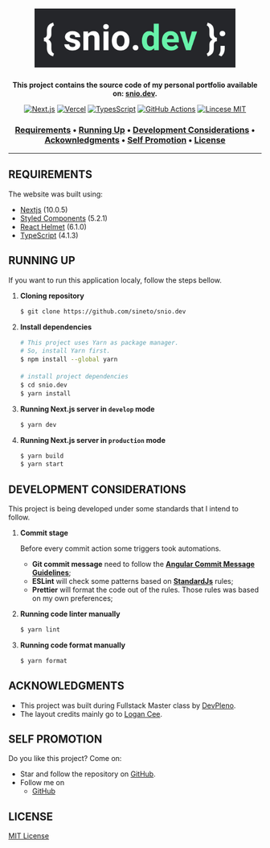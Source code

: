 <h1 align="center">
  <a href="https://snio.dev">
    <img width="400" src="docs/logo-readme.png">
  </a>
</h1>

<div align="center">

  <b>This project contains the source code of my personal portfolio available on: <a href="https://snio.dev">snio.dev</a>.</b>

[![Next.js][nextjs-badge]][nextjs-badge-url] [![Vercel][vercel-badge]][vercel-badge-url] [![TypesScript][typescript-badge]][typescript-badge-url] [![GitHub Actions][github-actions-badge]][github-actions-url] [![Lincese MIT][license-badge]][license-badge-url]

[nextjs-badge]: https://img.shields.io/badge/next%20js%20-%23000000.svg?&style=for-the-badge&logo=next.js&logoColor=white
[nextjs-badge-url]: https://nextjs.org
[vercel-badge]: https://img.shields.io/badge/vercel%20-%23000000.svg?&style=for-the-badge&logo=vercel&logoColor=white
[vercel-badge-url]: https://vercel.com
[typescript-badge]: https://img.shields.io/badge/typescript%20-%23007ACC.svg?&style=for-the-badge&logo=typescript&logoColor=white
[typescript-badge-url]: https://typescriptlang.org
[github-actions-badge]: https://img.shields.io/badge/github%20actions%20-%232671E5.svg?&style=for-the-badge&logo=github%20actions&logoColor=white
[github-actions-url]: https://github.com/sineto/snio.dev/actions
[license-badge]: https://img.shields.io/badge/License-MIT-green?style=for-the-badge
[license-badge-url]: https://github.com/sineto/snio.dev/blob/develop/LICENSE
</div>

<h3 align="center">
  <a href="#requirements">Requirements</a> •
  <a href="#running-up">Running Up</a> •
  <a href="#development-considerations">Development Considerations</a> •
  <a href="#acknowledgments">Ackownledgments</a> •
  <a href="#self-promotion">Self Promotion</a> •
  <a href="#license">License</a>
</h3>

---

## REQUIREMENTS
The website was built using:
- [Nextjs](https://nextjs.org) (10.0.5)
- [Styled Components](https://tailwindcss.com/) (5.2.1)
- [React Helmet](https://purgecss.com/) (6.1.0)
- [TypeScript](https://typescriptlang.org) (4.1.3)

## RUNNING UP
If you want to run this application localy, follow the steps bellow.

1. **Cloning repository**
    ```sh
    $ git clone https://github.com/sineto/snio.dev
    ```

2. **Install dependencies**
    ```sh
    # This project uses Yarn as package manager.
    # So, install Yarn first.
    $ npm install --global yarn

    # install project dependencies
    $ cd snio.dev
    $ yarn install
    ```

3. **Running Next.js server in `develop` mode**
    ```sh
    $ yarn dev
    ```

4. **Running Next.js server in `production` mode**
    ```sh
    $ yarn build
    $ yarn start
    ```

## DEVELOPMENT CONSIDERATIONS
This project is being developed under some standards that I intend to follow.

1. **Commit stage**

    Before every commit action some triggers took automations.
    - **Git commit message** need to follow the [**Angular Commit Message Guidelines**](https://github.com/angular/angular/blob/master/CONTRIBUTING.md#-commit-message-format);
    - **ESLint** will check some patterns based on [**StandardJs**](https://standardjs.com) rules;
    - **Prettier** will format the code out of the rules. Those rules was based on my own preferences;

2. **Running code linter manually**
    ```sh
    $ yarn lint
    ```

3. **Running code format manually**
    ```sh
    $ yarn format
    ```

## ACKNOWLEDGMENTS
- This project was built during Fullstack Master class
by [DevPleno](https://devpleno.com/).
- The layout credits mainly go to [Logan Cee](https://dribbble.com/shots/11276631-DS-Personal-Developer-Portfolio).

## SELF PROMOTION
Do you like this project? Come on:
- Star and follow the repository on [GitHub](https://github.com/sineto/snio.dev).
- Follow me on
  - [GitHub](https://github.com/sineto)

## LICENSE
[MIT License](LICENSE)
